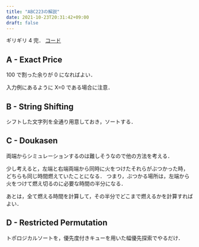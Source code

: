 ```yaml
---
title: "ABC223の解説"
date: 2021-10-23T20:31:42+09:00
draft: false
---
```


ギリギリ 4 完．
[コード](https://github.com/T45K/kyopuro/tree/master/AtCoder/ABC/ABC223)

## A - Exact Price

100 で割った余りが 0 になればよい．

入力例にあるように X=0 である場合に注意．

## B - String Shifting

シフトした文字列を全通り用意しておき，ソートする．

## C - Doukasen

両端からシミュレーションするのは難しそうなので他の方法を考える．

少し考えると，左端と右端両端から同時に火をつけたそれらがぶつかった時，
どちらも同じ時間燃えていたことになる．
つまり，ぶつかる場所は，左端から火をつけて燃え切るのに必要な時間の半分になる．

あとは，全て燃える時間を計算して，その半分でどこまで燃えるかを計算すればよい．

## D - Restricted Permutation

トポロジカルソートを，優先度付きキューを用いた幅優先探索でやるだけ．
